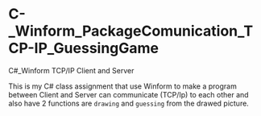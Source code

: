 # C-_Winform_PackageComunication_TCP-IP_GuessingGame
C#_Winform TCP/IP Client and Server 


This is my C# class assignment that use Winform to make a program between Client and Server can communicate (TCP/Ip) to each other 
and also have 2 functions are `drawing` and `guessing` from the drawed picture.
